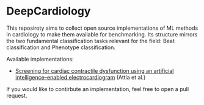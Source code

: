 # DeepCardiology

This reposiroty aims to collect open source implementations of ML methods in cardiology to make them available for benchmarking. Its structure mirrors the two fundamental classification tasks relevant for the field: Beat classification and Phenotype classification. 

Available implementations:
* [Screening for cardiac contractile dysfunction using an artificial intelligence–enabled electrocardiogram](https://www.nature.com/articles/s41591-018-0240-2) (Attia et al.)

If you would like to contirbute an implementation, feel free to open a pull request.

